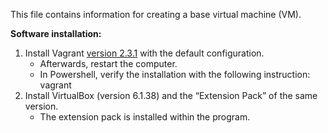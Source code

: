 This file contains information for creating a base virtual machine (VM).

**Software installation:**
1. Install Vagrant [version 2.3.1](https://developer.hashicorp.com/vagrant/downloads) with the default configuration. 
    * Afterwards, restart the computer.
    * In Powershell, verify the installation with the following instruction: vagrant
2. Install VirtualBox (version 6.1.38) and the “Extension Pack” of the same version. 
    * The extension pack is installed within the program.